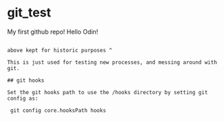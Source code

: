 # git_test
My first github repo!
Hello Odin!

~~~~~~~~~~~~

above kept for historic purposes ^

This is just used for testing new processes, and messing around with git.

## git hooks

Set the git hooks path to use the /hooks directory by setting git config as:

 git config core.hooksPath hooks
